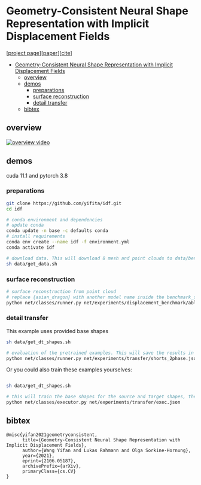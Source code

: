 # Geometry-Consistent Neural Shape Representation with Implicit Displacement Fields
[[project page](https://yifita.github.io/publication/idf/)][[paper](http://arxiv.org/abs/2106.05187)][[cite](#bibtex)]

- [Geometry-Consistent Neural Shape Representation with Implicit Displacement Fields](#geometry-consistent-neural-shape-representation-with-implicit-displacement-fields)
  - [overview](#overview)
  - [demos](#demos)
    - [preparations](#preparations)
    - [surface reconstruction](#surface-reconstruction)
    - [detail transfer](#detail-transfer)
  - [bibtex](#bibtex)

## overview
[![overview video](https://img.youtube.com/vi/fl4Rje8HM3I/0.jpg)](https://www.youtube.com/watch?v=fl4Rje8HM3I "play in youtube")

## demos
cuda 11.1 and pytorch 3.8
### preparations
```bash
git clone https://github.com/yifita/idf.git
cd idf

# conda environment and dependencies
# update conda
conda update -n base -c defaults conda
# install requirements
conda env create --name idf -f environment.yml
conda activate idf

# download data. This will download 8 mesh and point clouds to data/benchmark_shapes
sh data/get_data.sh
```
### surface reconstruction
```bash
# surface reconstruction from point cloud
# replace {asian_dragon} with another model name inside the benchmark_shape folder
python net/classes/runner.py net/experiments/displacement_benchmark/ablation/ablation_phased_scaledTanh_yes_act_yes_baseLoss_yes.json --name asian_dragon

```

### detail transfer
This example uses provided base shapes
```bash
sh data/get_dt_shapes.sh

# evaluation of the pretrained examples. This will save the results in 'runs/shorts_residual_filmsiren'
python net/classes/runner.py net/experiments/transfer/shorts_2phase.json
```

Or you could also train these examples yourselves:
```bash

sh data/get_dt_shapes.sh

# this will train the base shapes for the source and target shapes, then train the transferable idf
python net/classes/executor.py net/experiments/transfer/exec.json
```
## bibtex
```
@misc{yifan2021geometryconsistent,
      title={Geometry-Consistent Neural Shape Representation with Implicit Displacement Fields},
      author={Wang Yifan and Lukas Rahmann and Olga Sorkine-Hornung},
      year={2021},
      eprint={2106.05187},
      archivePrefix={arXiv},
      primaryClass={cs.CV}
}
```